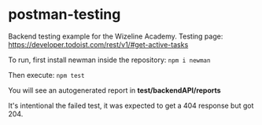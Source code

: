 # postman-testing

Backend testing example for the Wizeline Academy.
Testing page: https://developer.todoist.com/rest/v1/#get-active-tasks

To run, first install newman inside the repository:
`npm i newman`

Then execute:
`npm test`

You will see an autogenerated report in **test/backendAPI/reports**

It's intentional the failed test, it was expected to get a 404 response but got 204.
